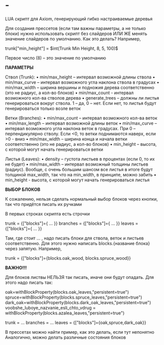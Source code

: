 # -

LUA скрипт для Axiom, генерирующий гибко настраиваемые деревья


Для создания прессетов (если там важны параметры, а не только блоки) нужно использовать скрипт без слайдеров ИЛИ ЖЕ менять значение слайдеров по умолчанию. Как это делать? Например,

trunk["min_height"] = \$int(Trunk Min Height, 8, 5, 100)\$

Первое число (8) – это значение по умолчанию

**ПАРАМЕТРЫ**

Ствол (Trunk):
• min/max_height – интервал возможной длины ствола
• min/max_curve – интервал возможного угла наклона ствола в градусах
• min/max_width – ширина вершины и подножия дерева соответственно (это не радиус, а кол-во блоков)
• min/max_count - интервал возможного кол-ва стволов дерева
• generate_trees – должны ли листья генерироваться вокруг ствола. 1 – да, 0 – нет. Если нет, то листья будут генерироваться только возле веток

Ветки (Branches):
• min/max_count – интервал возможного кол-ва веток
• min/max_length – интервал возможной длины веток
• min/max_curve – интервал возможного угла наклона веток в градусах. При 0 – перпендикулярно стволу. Если <0, то ветки поднимаются наверх, если >0 - вниз
• min/max_width – ширина конца и начала ветки соответственно (это не радиус, а кол-во блоков)
• min_height – высота, с которой могут начать генерироваться ветки

Листья (Leaves):
• density – густота листьев в процентах (если 0, то их не будет)
• min/max_width – интервал возможный толщины листьев (радиус). Вообще, с очень большим шансом все листья в итоге будут толщиной max_width, так что на min_width, в принципе, можно забить
• min_height - высота, с которой могут начать генерироваться листья


**ВЫБОР БЛОКОВ**

К сожалению, нельзя сделать нормальный выбор блоков через кнопки, так что придётся писать их ручками

В первых строках скрипта есть строчки

trunk = {["blocks"]={ … }}
branches = {["blocks"]={ … }}
leaves = {["blocks"]={ … }}

Там, где стоит … , надо писать блоки для ствола, веток и листьев соответственно. Для этого нужно написать blocks.{название блока} через запятую. Например,

trunk = {["blocks"]={blocks.oak_wood, blocks.spruce_wood}}

**ВАЖНО!!!**

Для блоков листвы НЕЛЬЗЯ так писать, иначе они будут опадать. Для этого надо писать так:

oak=withBlockProperty(blocks.oak_leaves,"persistent=true")
spruce=withBlockProperty(blocks.spruce_leaves,"persistent=true")
dark_oak=withBlockProperty(blocks.dark_oak_leaves,"persistent=true")
voobshe_luboye_nazvanie_esli_chto_vdrug = withBlockProperty(blocks.azalea_leaves,"persistent=true")

trunk = …
branches = …
leaves = {["blocks"]={oak,spruce,dark_oak}}

В прессетах можно найти пример, как это делать, если тут непонятно
Аналогично, можно делать различные состояния блоков